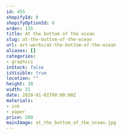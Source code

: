 ```yaml
---
id: 455
shopifyId: 0
shopifyOptionId: 0
order: 135
title: At the bottom of the ocean
slug: at-the-bottom-of-the-ocean
url: art-works/at-the-bottom-of-the-ocean
aliases: []
categories:
- graphics
inStock: false
isVisible: true
location: ""
height: 30
width: 21
date: 2020-01-01T00:00:00Z
materials:
- ink
- paper
price: 200
mainImage: at_the_bottom_of_the_ocean.jpg
---
```

